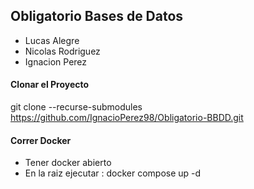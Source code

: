 ## Obligatorio Bases de Datos

* Lucas Alegre
* Nicolas Rodriguez
* Ignacion Perez


#### Clonar el Proyecto
git clone --recurse-submodules https://github.com/IgnacioPerez98/Obligatorio-BBDD.git


#### Correr Docker 
* Tener docker abierto
* En la raiz ejecutar : docker compose up -d